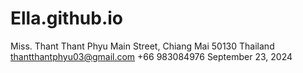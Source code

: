# Ella.github.io
Miss. Thant Thant Phyu
Main Street,
Chiang Mai 50130 Thailand
thantthantphyu03@gmail.com 
+66 983084976
September 23, 2024


